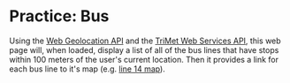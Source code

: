 # Practice: Bus
Using the [Web Geolocation API](https://developer.mozilla.org/en-US/docs/Web/API/Geolocation/Using_geolocation) and the [TriMet Web Services API](http://developer.trimet.org/ws_docs/), this web page will, when loaded, display a list of all of the bus lines that have stops within 100 meters of the user's current location.
Then it provides a link for each bus line to it's map (e.g. [line 14 map](http://trimet.org/schedules/r014.htm)).
